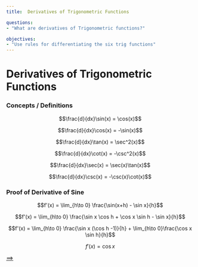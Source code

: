 ```yaml
---
title:  Derivatives of Trigonometric Functions

questions:
- "What are derivatives of Trigonometric functions?"

objectives:
- "Use rules for differentiating the six trig functions"
---
```


# Derivatives of Trigonometric Functions

### Concepts / Definitions

$$\frac{d}{dx}\sin(x) = \cos(x)$$

$$\frac{d}{dx}\cos(x) = -\sin(x)$$

$$\frac{d}{dx}\tan(x) = \sec^2(x)$$

$$\frac{d}{dx}\cot(x) = -\csc^2(x)$$

$$\frac{d}{dx}\sec(x) = \sec(x)\tan(x)$$

$$\frac{d}{dx}\csc(x) = -\csc(x)\cot(x)$$

### Proof of Derivative of Sine

$$f'(x) = \lim_{h\to 0} \frac{\sin(x+h) - \sin x}{h}$$

$$f'(x) = \lim_{h\to 0} \frac{\sin x \cos h + \cos x \sin h - \sin x}{h}$$

$$f'(x) = \lim_{h\to 0} \frac{\sin x (\cos h -1)}{h} + \lim_{h\to 0}\frac{\cos x \sin h}{h}$$

$$f'(x) = \cos x$$

[==>](056-squeeze-theorem-and-limit-of-composite-functions.md)
